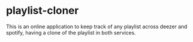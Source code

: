 # playlist-cloner
This is an online application to keep track of any playlist across deezer and spotify, having a clone of the playlist in both services.
